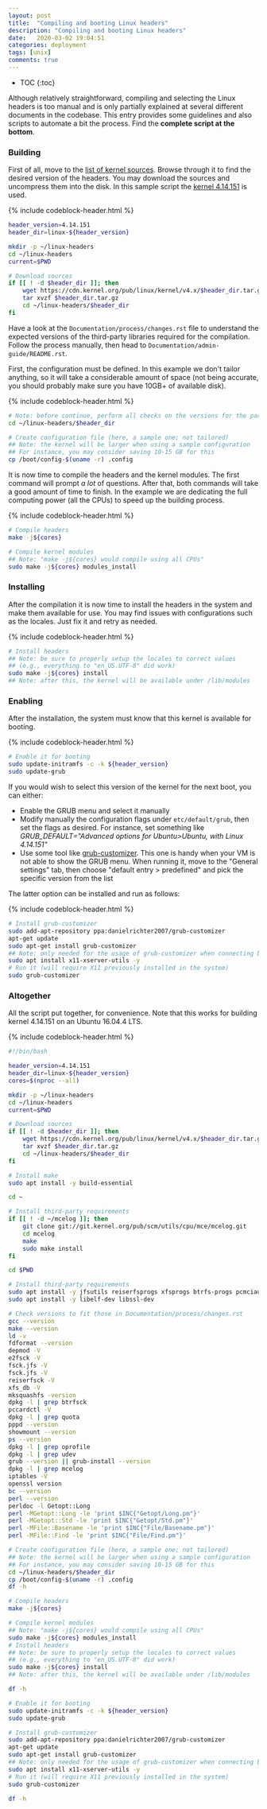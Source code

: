 ```yaml
---
layout: post
title:  "Compiling and booting Linux headers"
description: "Compiling and booting Linux headers"
date:   2020-03-02 19:04:51
categories: deployment
tags: [unix]
comments: true
---
```


* TOC
{:toc}

Although relatively straightforward, compiling and selecting the Linux headers is too manual and is only partially explained at several different documents in the codebase. This entry provides some guidelines and also scripts to automate a bit the process. Find the **complete script at the bottom**.

<!--more-->

### Building

First of all, move to the [list of kernel sources](https://cdn.kernel.org/pub/linux/kernel/). Browse through it to find the desired version of the headers. You may download the sources and uncompress them into the disk. In this sample script the [kernel 4.14.151](https://cdn.kernel.org/pub/linux/kernel/v4.x/linux-4.14.151.tar.gz) is used.

{% include codeblock-header.html %}
```bash
header_version=4.14.151
header_dir=linux-${header_version}

mkdir -p ~/linux-headers
cd ~/linux-headers
current=$PWD

# Download sources
if [[ ! -d $header_dir ]]; then
    wget https://cdn.kernel.org/pub/linux/kernel/v4.x/$header_dir.tar.gz
    tar xvzf $header_dir.tar.gz
    cd ~/linux-headers/$header_dir
fi
```

Have a look at the <code>Documentation/process/changes.rst</code> file to understand the expected versions of the third-party libraries required for the compilation. Follow the process manually, then head to <code>Documentation/admin-guide/README.rst</code>.

First, the configuration must be defined. In this example we don't tailor anything, so it will take a considerable amount of space (not being accurate, you should probably make sure you have 10GB+ of available disk).

{% include codeblock-header.html %}
```bash
# Note: before continue, perform all checks on the versions for the packages
cd ~/linux-headers/$header_dir

# Create configuration file (here, a sample one; not tailored)
## Note: the kernel will be larger when using a sample configuration
## For instance, you may consider saving 10-15 GB for this
cp /boot/config-$(uname -r) .config
```

It is now time to compile the headers and the kernel modules. The first command will prompt *a lot* of questions. After that, both commands will take a good amount of time to finish. In the example we are dedicating the full computing power (all the CPUs) to speed up the building process.

{% include codeblock-header.html %}
```bash
# Compile headers
make -j${cores}

# Compile kernel modules
## Note: "make -j${cores} would compile using all CPUs"
sudo make -j${cores} modules_install
```

### Installing

After the compilation it is now time to install the headers in the system and make them available for use.
You may find issues with configurations such as the locales. Just fix it and retry as needed.

{% include codeblock-header.html %}
```bash
# Install headers
## Note: be sure to properly setup the locales to correct values
## (e.g., everything to "en_US.UTF-8" did work)
sudo make -j${cores} install
## Note: after this, the kernel will be available under /lib/modules
```

### Enabling

After the installation, the system must know that this kernel is available for booting.

{% include codeblock-header.html %}
```bash
# Enable it for booting
sudo update-initramfs -c -k ${header_version}
sudo update-grub
```

If you would wish to select this version of the kernel for the next boot, you can either:

* Enable the GRUB menu and select it manually
* Modify manually the configuration flags under <code>etc/default/grub</code>, then set the flags as desired. For instance, set something like *GRUB_DEFAULT="Advanced options for Ubuntu>Ubuntu, with Linux 4.14.151"*
* Use some tool like [grub-customizer](https://launchpad.net/grub-customizer). This one is handy when your VM is not able to show the GRUB menu. When running it, move to the "General settings" tab, then choose "default entry > predefined" and pick the specific version from the list

The latter option can be installed and run as follows:

{% include codeblock-header.html %}
```bash
# Install grub-customizer
sudo add-apt-repository ppa:danielrichter2007/grub-customizer
apt-get update
sudo apt-get install grub-customizer
## Note: only needed for the usage of grub-customizer when connecting by xterm
sudo apt install x11-xserver-utils -y
# Run it (will require X11 previously installed in the system)
sudo grub-customizer
```

### Altogether

All the script put together, for convenience. Note that this works for building kernel 4.14.151 on an Ubuntu 16.04.4 LTS.

{% include codeblock-header.html %}
```bash
#!/bin/bash

header_version=4.14.151
header_dir=linux-${header_version}
cores=$(nproc --all)

mkdir -p ~/linux-headers
cd ~/linux-headers
current=$PWD

# Download sources
if [[ ! -d $header_dir ]]; then
    wget https://cdn.kernel.org/pub/linux/kernel/v4.x/$header_dir.tar.gz
    tar xvzf $header_dir.tar.gz
    cd ~/linux-headers/$header_dir
fi

# Install make
sudo apt install -y build-essential

cd ~

# Install third-party requirements
if [[ ! -d ~/mcelog ]]; then
    git clone git://git.kernel.org/pub/scm/utils/cpu/mce/mcelog.git
    cd mcelog
    make
    sudo make install
fi

cd $PWD

# Install third-party requirements
sudo apt install -y jfsutils reiserfsprogs xfsprogs btrfs-progs pcmciautils quota ppp nfs-common procps oprofile udev grub iptables openssl bc
sudo apt install -y libelf-dev libssl-dev

# Check versions to fit those in Documentation/process/changes.rst
gcc --version
make --version
ld -v
fdformat --version
depmod -V
e2fsck -V
fsck.jfs -V
fsck.jfs -V
reiserfsck -V
xfs_db -V
mksquashfs -version
dpkg -l | grep btrfsck
pccardctl -V
dpkg -l | grep quota
pppd --version
showmount --version
ps --version
dpkg -l | grep oprofile
dpkg -l | grep udev
grub --version || grub-install --version
dpkg -l | grep mcelog
iptables -V
openssl version
bc --version
perl --version
perldoc -l Getopt::Long
perl -MGetopt::Long -le 'print $INC{"Getopt/Long.pm"}'
perl -MGetopt::Std -le 'print $INC{"Getopt/Std.pm"}'
perl -MFile::Basename -le 'print $INC{"File/Basename.pm"}'
perl -MFile::Find -le 'print $INC{"File/Find.pm"}'

# Create configuration file (here, a sample one; not tailored)
## Note: the kernel will be larger when using a sample configuration
## For instance, you may consider saving 10-15 GB for this
cd ~/linux-headers/$header_dir
cp /boot/config-$(uname -r) .config
df -h

# Compile headers
make -j${cores}

# Compile kernel modules
## Note: "make -j${cores} would compile using all CPUs"
sudo make -j${cores} modules_install
# Install headers
## Note: be sure to properly setup the locales to correct values
## (e.g., everything to "en_US.UTF-8" did work)
sudo make -j${cores} install
## Note: after this, the kernel will be available under /lib/modules

df -h

# Enable it for booting
sudo update-initramfs -c -k ${header_version}
sudo update-grub

# Install grub-customizer
sudo add-apt-repository ppa:danielrichter2007/grub-customizer
apt-get update
sudo apt-get install grub-customizer
## Note: only needed for the usage of grub-customizer when connecting by xterm
sudo apt install x11-xserver-utils -y
# Run it (will require X11 previously installed in the system)
sudo grub-customizer

df -h
```
